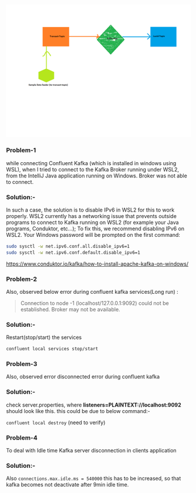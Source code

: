 ![Architecture](Arch.png)

### Problem-1

while connecting Confluent Kafka (which is installed in windows using WSL), when I tried to connect to the Kafka Broker 
running under WSL2, from the IntelliJ Java application running on Windows. Broker was not able to connect.

### Solution:-
In such a case, the solution is to disable IPv6 in WSL2 for this to work properly.
WSL2 currently has a networking issue that prevents outside programs to connect to Kafka running on WSL2 (for example your Java programs, Conduktor, etc...); 
To fix this, we recommend disabling IPv6 on WSL2. Your Windows password will be prompted on the first command:
```sh
sudo sysctl -w net.ipv6.conf.all.disable_ipv6=1
sudo sysctl -w net.ipv6.conf.default.disable_ipv6=1
```
https://www.conduktor.io/kafka/how-to-install-apache-kafka-on-windows/

### Problem-2
Also, observed below error during confluent kafka services(Long run) :

> Connection to node -1 (localhost/127.0.0.1:9092) could not be established. 
> Broker may not be available.

### Solution:- 
Restart(stop/start) the services
```sh
confluent local services stop/start
```

### Problem-3
Also, observed error disconnected error during confluent kafka

### Solution:-
check server.properties, where **listeners=PLAINTEXT://localhost:9092** should look like this. this could be due to below command:-

`confluent local destroy` (need to verify)

### Problem-4
To deal with Idle time Kafka server disconnection in clients application

### Solution:-
Also `connections.max.idle.ms = 540000` this has to be increased, so that kafka becomes not deactivate after 9min idle time.
